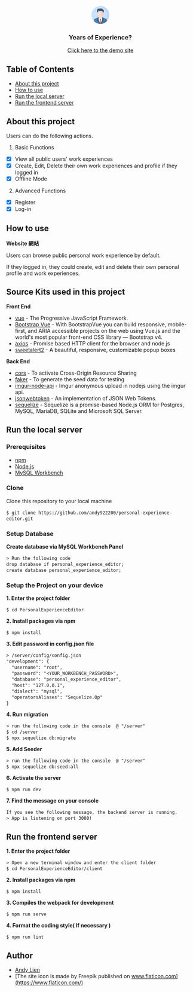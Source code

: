 <p align="center">
  <a href="https://personal-experience-editor.herokuapp.com/">
    <img src="./iconForReadme.svg" alt="logo" width="48" height="48">
  </a>
</p>

<h3 align="center"> Years of Experience? </h3>
<a href="https://personal-experience-editor.herokuapp.com/">
  <p align="center">Click here to the demo site</p>
</a>

## Table of Contents
- [About this project](#about-this-project)
- [How to use](#how-to-use)
- [Run the local server](#run-the-local-server)
- [Run the frontend server](#run-the-frontend-server)

## About this project 
<p> Users can do the following actions.</p>

1. Basic Functions
  - [x] View all public users' work experiences
  - [x] Create, Edit, Delete their own work experiences and profile if they logged in
  - [x] Offline Mode
2. Advanced Functions
  - [x] Register
  - [x] Log-in
  
## How to use
**Website 網站**
<p> Users can browse public personal work experience by default.</p> 
<p> If they logged in, they could create, edit and delete their own personal profile and work experiences.</p>

## Source Kits used in this project
**Front End**
- [vue](https://vuejs.org/) - The Progressive JavaScript Framework.
- [Bootstrap Vue]() - With BootstrapVue you can build responsive, mobile-first, and ARIA accessible projects on the web using Vue.js and the world's most popular front-end CSS library — Bootstrap v4.
- [axios](https://github.com/axios/axios) - Promise based HTTP client for the browser and node.js
- [sweetalert2](https://sweetalert2.github.io/) - A beautiful, responsive, customizable popup boxes

**Back End**
- [cors](https://www.npmjs.com/package/cors) - To activate Cross-Origin Resource Sharing
- [faker](https://www.npmjs.com/package/faker) - To generate the seed data for testing
- [imgur-node-api](https://www.npmjs.com/package/imgur-node-api) - Imgur anonymous upload in nodejs using the imgur api.
- [jsonwebtoken](https://www.npmjs.com/package/jsonwebtoken) - An implementation of JSON Web Tokens.
- [sequelize](https://www.npmjs.com/package/sequelize) - Sequelize is a promise-based Node.js ORM for Postgres, MySQL, MariaDB, SQLite and Microsoft SQL Server.

## Run the local server
### Prerequisites
- [npm](https://www.npmjs.com/get-npm)
- [Node.js](https://nodejs.org/en/download/)
- [MySQL Workbench](https://dev.mysql.com/downloads/workbench/)

### Clone

Clone this repository to your local machine

```
$ git clone https://github.com/andy922200/personal-experience-editor.git
```
### Setup Database
**Create database via MySQL Workbench Panel**

```
> Run the following code
drop database if personal_experience_editor;
create database personal_experience_editor;
```

### Setup the Project on your device
**1. Enter the project folder**
```
$ cd PersonalExperienceEditor
```
**2. Install packages via npm**

```
$ npm install
```
**3. Edit password in config.json file**
```
> /server/config/config.json
"development": {
  "username": "root",
  "password": "<YOUR_WORKBENCH_PASSWORD>",
  "database": "personal_experience_editor",
  "host": "127.0.0.1",
  "dialect": "mysql",
  "operatorsAliases": "Sequelize.Op"
}
```
**4. Run migration**
```
> run the following code in the console  @ "/server"
$ cd /server
$ npx sequelize db:migrate
```
**5. Add Seeder**
```
> run the following code in the console  @ "/server"
$ npx sequelize db:seed:all
```
**6. Activate the server**
```
$ npm run dev
```
**7. Find the message on your console**
```
If you see the following message, the backend server is running.
> App is listening on port 3000!
``` 

## Run the frontend server
**1. Enter the project folder**
```
> Open a new terminal window and enter the client folder
$ cd PersonalExperienceEditor/client
```
**2. Install packages via npm**
```
$ npm install
```
**3. Compiles the webpack for development**
```
$ npm run serve
```
**4. Format the coding style( If necessary )**
```
$ npm run lint
```

## Author
- [Andy Lien](https://github.com/andy922200)
- [The site icon is made by Freepik published on www.flaticon.com](https://www.flaticon.com/)